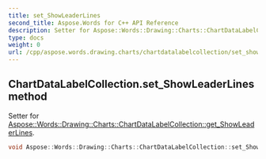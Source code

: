 ```yaml
---
title: set_ShowLeaderLines
second_title: Aspose.Words for C++ API Reference
description: Setter for Aspose::Words::Drawing::Charts::ChartDataLabelCollection::get_ShowLeaderLines. 
type: docs
weight: 0
url: /cpp/aspose.words.drawing.charts/chartdatalabelcollection/set_showleaderlines/
---
```

## ChartDataLabelCollection.set_ShowLeaderLines method


Setter for [Aspose::Words::Drawing::Charts::ChartDataLabelCollection::get_ShowLeaderLines](./get_showleaderlines/).

```cpp
void Aspose::Words::Drawing::Charts::ChartDataLabelCollection::set_ShowLeaderLines(bool value)
```


